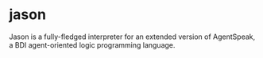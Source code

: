 # jason
Jason is a fully-fledged interpreter for an extended version of AgentSpeak, a BDI agent-oriented logic programming language.
